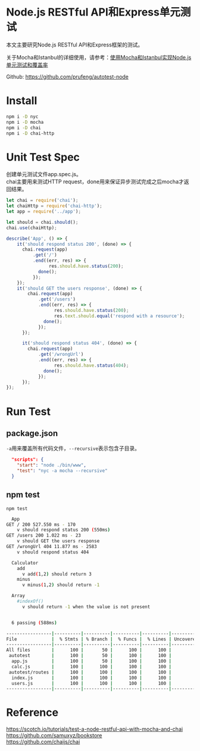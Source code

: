 Node.js RESTful API和Express单元测试
====
本文主要研究Node.js RESTful API和Express框架的测试。

关于Mocha和Istanbul的详细使用，请参考：[使用Mocha和Istanbul实现Node.js单元测试和覆盖率](https://blog.csdn.net/prufeng/article/details/83043246)

Github: https://github.com/prufeng/autotest-node

# Install
```bash
npm i -D nyc
npm i -D mocha
npm i -D chai
npm i -D chai-http
```

# Unit Test Spec
创建单元测试文件app.spec.js。   
chai主要用来测试HTTP request，done用来保证异步测试完成之后mocha才返回结果。  
```javascript
let chai = require('chai');
let chaiHttp = require('chai-http');
let app = require('../app');

let should = chai.should();
chai.use(chaiHttp);

describe('App', () => {
    it('should respond status 200', (done) => {
      chai.request(app)
          .get('/')
          .end((err, res) => {
                res.should.have.status(200);
            done();
          });
    });
    it('should GET the users response', (done) => {
        chai.request(app)
            .get('/users')
            .end((err, res) => {
                  res.should.have.status(200);
                  res.text.should.equal('respond with a resource');
              done();
            });
      });

      it('should respond status 404', (done) => {
        chai.request(app)
            .get('/wrongUrl')
            .end((err, res) => {
                  res.should.have.status(404);
              done();
            });
      });
});
```
# Run Test
## package.json
`-a`用来覆盖所有代码文件，`--recursive`表示包含子目录。

```json
  "scripts": {
    "start": "node ./bin/www",
    "test": "nyc -a mocha --recursive"
  }
```
## npm test
```
npm test
```

```bash
  App
GET / 200 527.550 ms - 170
    v should respond status 200 (550ms)
GET /users 200 1.022 ms - 23
    v should GET the users response
GET /wrongUrl 404 11.877 ms - 2583
    v should respond status 404

  Calculator
    add
      v add(1,2) should return 3
    minus
      v minus(1,2) should return -1

  Array
    #indexOf()
      v should return -1 when the value is not present


  6 passing (588ms)

-----------------|----------|----------|----------|----------|-------------------|
File             |  % Stmts | % Branch |  % Funcs |  % Lines | Uncovered Line #s |
-----------------|----------|----------|----------|----------|-------------------|
All files        |      100 |       50 |      100 |      100 |                   |
 autotest        |      100 |       50 |      100 |      100 |                   |
  app.js         |      100 |       50 |      100 |      100 |             34,37 |
  calc.js        |      100 |      100 |      100 |      100 |                   |
 autotest/routes |      100 |      100 |      100 |      100 |                   |
  index.js       |      100 |      100 |      100 |      100 |                   |
  users.js       |      100 |      100 |      100 |      100 |                   |
-----------------|----------|----------|----------|----------|-------------------|
```
# Reference
https://scotch.io/tutorials/test-a-node-restful-api-with-mocha-and-chai   
https://github.com/samuxyz/bookstore   
https://github.com/chaijs/chai   
